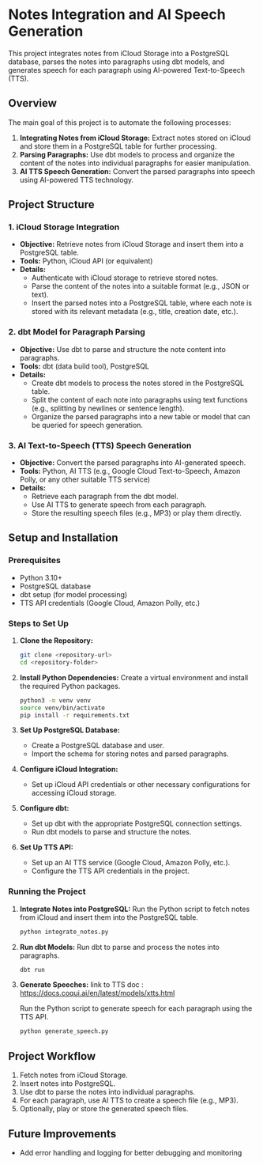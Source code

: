 # Notes Integration and AI Speech Generation

This project integrates notes from iCloud Storage into a PostgreSQL database, parses the notes into paragraphs using dbt models, and generates speech for each paragraph using AI-powered Text-to-Speech (TTS).

## Overview

The main goal of this project is to automate the following processes:
1. **Integrating Notes from iCloud Storage:** Extract notes stored on iCloud and store them in a PostgreSQL table for further processing.
2. **Parsing Paragraphs:** Use dbt models to process and organize the content of the notes into individual paragraphs for easier manipulation.
3. **AI TTS Speech Generation:** Convert the parsed paragraphs into speech using AI-powered TTS technology.

## Project Structure

### 1. iCloud Storage Integration

- **Objective:** Retrieve notes from iCloud Storage and insert them into a PostgreSQL table.
- **Tools:** Python, iCloud API (or equivalent)
- **Details:**
    - Authenticate with iCloud storage to retrieve stored notes.
    - Parse the content of the notes into a suitable format (e.g., JSON or text).
    - Insert the parsed notes into a PostgreSQL table, where each note is stored with its relevant metadata (e.g., title, creation date, etc.).

### 2. dbt Model for Paragraph Parsing

- **Objective:** Use dbt to parse and structure the note content into paragraphs.
- **Tools:** dbt (data build tool), PostgreSQL
- **Details:**
    - Create dbt models to process the notes stored in the PostgreSQL table.
    - Split the content of each note into paragraphs using text functions (e.g., splitting by newlines or sentence length).
    - Organize the parsed paragraphs into a new table or model that can be queried for speech generation.

### 3. AI Text-to-Speech (TTS) Speech Generation

- **Objective:** Convert the parsed paragraphs into AI-generated speech.
- **Tools:** Python, AI TTS (e.g., Google Cloud Text-to-Speech, Amazon Polly, or any other suitable TTS service)
- **Details:**
    - Retrieve each paragraph from the dbt model.
    - Use AI TTS to generate speech from each paragraph.
    - Store the resulting speech files (e.g., MP3) or play them directly.

## Setup and Installation

### Prerequisites

- Python 3.10+
- PostgreSQL database
- dbt setup (for model processing)
- TTS API credentials (Google Cloud, Amazon Polly, etc.)

### Steps to Set Up

1. **Clone the Repository:**
    ```bash
    git clone <repository-url>
    cd <repository-folder>
    ```

2. **Install Python Dependencies:**
    Create a virtual environment and install the required Python packages.
    ```bash
    python3 -m venv venv
    source venv/bin/activate
    pip install -r requirements.txt
    ```

3. **Set Up PostgreSQL Database:**
    - Create a PostgreSQL database and user.
    - Import the schema for storing notes and parsed paragraphs.

4. **Configure iCloud Integration:**
    - Set up iCloud API credentials or other necessary configurations for accessing iCloud storage.

5. **Configure dbt:**
    - Set up dbt with the appropriate PostgreSQL connection settings.
    - Run dbt models to parse and structure the notes.

6. **Set Up TTS API:**
    - Set up an AI TTS service (Google Cloud, Amazon Polly, etc.).
    - Configure the TTS API credentials in the project.

### Running the Project

1. **Integrate Notes into PostgreSQL:**
    Run the Python script to fetch notes from iCloud and insert them into the PostgreSQL table.
    ```bash
    python integrate_notes.py
    ```

2. **Run dbt Models:**
    Run dbt to parse and process the notes into paragraphs.
    ```bash
    dbt run
    ```

3. **Generate Speeches:**
    link to TTS doc : https://docs.coqui.ai/en/latest/models/xtts.html


    Run the Python script to generate speech for each paragraph using the TTS API.
    ```bash
    python generate_speech.py
    ```

## Project Workflow

1. Fetch notes from iCloud Storage.
2. Insert notes into PostgreSQL.
3. Use dbt to parse the notes into individual paragraphs.
4. For each paragraph, use AI TTS to create a speech file (e.g., MP3).
5. Optionally, play or store the generated speech files.

## Future Improvements

- Add error handling and logging for better debugging and monitoring
